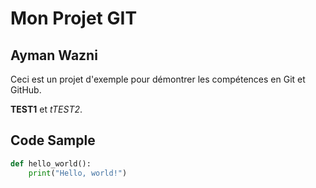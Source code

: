# Mon Projet GIT

## Ayman Wazni

Ceci est un projet d'exemple pour démontrer les compétences en Git et GitHub.

**TEST1** et *tTEST2*.

## Code Sample

```python
def hello_world():
    print("Hello, world!")
